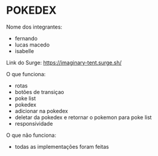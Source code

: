 # POKEDEX

Nome dos integrantes: 
- fernando
- lucas macedo
- isabelle

Link do Surge: https://imaginary-tent.surge.sh/

O que funciona:
- rotas
- botões de transiçao
- poke list
- pokedex
- adicionar na pokedex
- deletar da pokedex e retornar o pokemon para poke list
- responsividade

O que não funciona: 
- todas as implementações foram feitas

